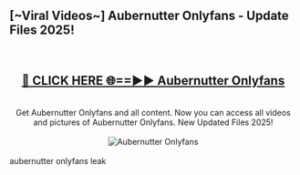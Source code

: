 <h2>[~Viral Videos~] Aubernutter Onlyfans - Update Files 2025!</h2>
<br>
<div align="center">
<h2><a href="https://betterlinks.top/A2PfLJ" rel="nofollow">🔴 CLICK HERE 🌐==►► Aubernutter Onlyfans</a></h2>
<br>
Get Aubernutter Onlyfans and all content. Now you can access all videos and pictures of Aubernutter Onlyfans. New Updated Files 2025!
<br>
<br>
<a href="https://betterlinks.top/A2PfLJ" rel="nofollow" data-target="animated-image.originalLink"><img src="https://i.ibb.co.com/WyWwxjT/player-gif2.gif" alt="Aubernutter Onlyfans" style="max-width: 100%; display: inline-block;" data-target="animated-image.originalImage"></a>
</div>
<br>
aubernutter onlyfans leak